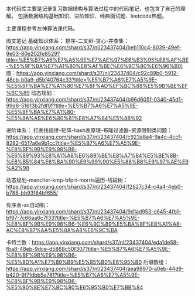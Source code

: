 <!--
 * @Author: baisichen
 * @Date: 2023-10-17 12:11:30
 * @LastEditTime: 2023-10-21 23:11:13
 * @LastEditors: baisichen
 * @Description: 
-->

本代码库主要是记录复习数据结构与算法过程中的代码笔记，也包含了自己的理解。
包括数据结构基础知识、进阶知识、经典面试题、leetcode热题。

主要课程参考左神算法课代码。

图文笔记
基础知识体系：
排序-二叉树-贪心-并查集：https://app.yinxiang.com/shard/s37/nl/23437404/beb110c4-8039-49ef-9e03-80e202fe8529?title=%E5%B7%A6%E7%A5%9E%E7%AE%97%E6%B3%95%E8%AF%BE-%E5%9F%BA%E7%A1%80%E8%AF%BE(%E6%9C%80%E6%96%B0)
图：https://app.yinxiang.com/shard/s37/nl/23437404/c92c89b0-5912-48cb-b0a9-d5bf40764c33?title=%E5%B7%A6%E7%A5%9E-%E5%9F%BA%E7%A1%80%E7%8F%AD%EF%BC%88%E5%9B%BE%EF%BC%89
动态规划：https://app.yinxiang.com/shard/s37/nl/23437404/b96d605f-0340-45d1-99d6-51613b2fdf0f?title=%E5%B7%A6%E7%A5%9E-%E5%9F%BA%E7%A1%80-%E5%8A%A8%E6%80%81%E8%A7%84%E5%88%92


进阶体系：
打表找规律-矩阵-hash表原理-布隆过滤器-资源限制类问题：https://app.yinxiang.com/shard/s37/nl/23437404/c923a8a4-9a4c-4ccf-8282-6517a6e9b1cc?title=%E5%B7%A6%E7%A5%9E-%E8%BF%9B%E9%98%B6-%E6%89%93%E8%A1%A8%E6%89%BE%E8%A7%84%E5%BE%8B-%E8%B5%84%E6%BA%90%E9%99%90%E5%88%B6%E9%97%AE%E9%A2%98

动态规划-mancher-kmp-bfprt-morris遍历-线段树：https://app.yinxiang.com/shard/s37/nl/23437404/f2627c34-c4a4-4eb0-b788-bb93f84bf655/

有序表-ac自动机：https://app.yinxiang.com/shard/s37/nl/23437404/9d1ad953-c645-4fb1-bf97-7c66aa6c7f33?title=%E5%B7%A6%E7%A5%9E-%E8%BF%9B%E9%98%B6-%E6%9C%89%E5%BA%8F%E8%A1%A8-AC%E8%87%AA%E5%8A%A8%E6%9C%BA

卡特兰数：https://app.yinxiang.com/shard/s37/nl/23437404/eda1de58-fba8-48eb-9dce-d5868c50f307?title=%E5%B7%A6%E7%A5%9E-%E8%BF%9B%E9%98%B6-%E5%8D%A1%E7%89%B9%E5%85%B0%E6%95%B0
后缀数组：https://app.yinxiang.com/shard/s37/nl/23437404/aea98970-a0eb-44d9-b420-9f7fdbb5e781?title=%E5%B7%A6%E7%A5%9E-%E8%BF%9B%E9%98%B6-%E5%90%8E%E7%BC%80%E6%95%B0%E7%BB%84

